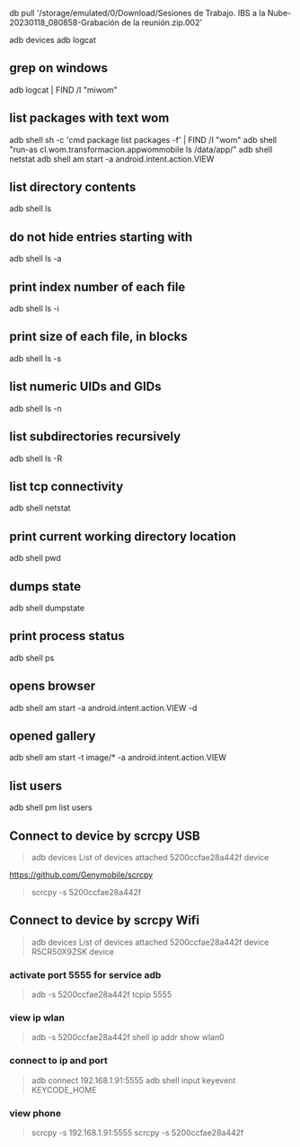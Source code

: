 
db pull '/storage/emulated/0/Download/Sesiones de Trabajo. IBS a la Nube-20230118_080858-Grabación de la reunión.zip.002'



adb devices
adb logcat

## grep on windows
adb logcat | FIND /I "miwom"

## list packages with text wom
adb shell sh -c 'cmd package list packages -f' | FIND /I "wom"
adb shell "run-as cl.wom.transformacion.appwommobile ls /data/app/"
adb shell netstat
adb shell am start -a android.intent.action.VIEW

## list directory contents
adb shell ls


## do not hide entries starting with
adb shell ls -a

## print index number of each file
adb shell ls -i

## print size of each file, in blocks
adb shell ls -s

## list numeric UIDs and GIDs
adb shell ls -n

## list subdirectories recursively
adb shell ls -R

## list tcp connectivity
adb shell netstat

## print current working directory location
adb shell pwd

## dumps state
adb shell dumpstate

## print process status
adb shell ps

## opens browser
adb shell am start -a android.intent.action.VIEW -d

## opened gallery
adb shell am start -t image/* -a android.intent.action.VIEW

## list users
adb shell pm list users

## Connect to device by scrcpy USB
>adb devices
List of devices attached
5200ccfae28a442f        device

https://github.com/Genymobile/scrcpy
>scrcpy -s 5200ccfae28a442f


## Connect to device by scrcpy Wifi
>adb devices
List of devices attached
5200ccfae28a442f	device
R5CR50X9ZSK	device

### activate port 5555 for service adb
>adb -s 5200ccfae28a442f tcpip 5555

### view ip wlan
>adb -s 5200ccfae28a442f shell ip addr show wlan0

### connect to ip and port
>adb connect 192.168.1.91:5555
>adb shell input keyevent KEYCODE_HOME

### view phone
>scrcpy -s 192.168.1.91:5555
>scrcpy -s 5200ccfae28a442f